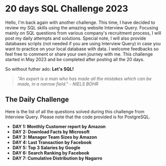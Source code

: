 # 20 days SQL Challenge 2023  

Hello, I'm back again with another challenge. This time, I have decided to review my SQL skills using the amazing website Interview Query. Focusing mainly on SQL questions from various company's recruitment process, I will post my daily attempts and solutions. Special note, I will also provide databases scripts (not needed if you are using Interview Query) in case you want to practice on your local database with data. I welcome feedbacks so feel free to comment or share your own journey with me. This challenge started in May 2023 and be completed after posting all the 20 days.  

So without futher ado: **Let's SQL!**  

 > *"An expert is a man who has made all the mistakes which can be made, in a narrow field." - NIELS BOHR*  
  
## The Daily Challenge
  
Here is the list of all the questions solved during this challenge from Interview Query. Please note that the code provided is for PostgreSQL. 

- **DAY 1: Monthly Customer report by Amazon**  
- **DAY 2: Download Facts by Microsoft**  
- **DAY 3: Manager Team Sizes by Amazon**  
- **DAY 4: Last Transaction by Facebook**  
- **DAY 5: Top 3 Salaries by Google**  
- **DAY 6: Search Ranking by Facebook** 
- **DAY 7: Cumulative Distribution by Nagarro**  

